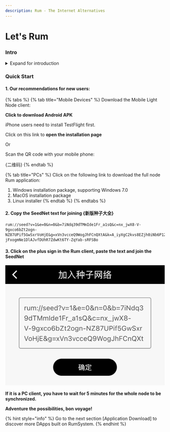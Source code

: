 ```yaml
---
description: Rum - The Internet Alternatives
---
```


# Let's Rum

### Intro

<details>

<summary>Expand for introduction</summary>

#### Rum:

Rum is an open-source P2P application infrastructure to offer some internet alternatives. The official Rum team has developed decentralized applications (DApps) to meet different scenarios to demonstrate the many possibilities of the Rum System. It provides unlimited imagination for building an alternative Internet world.

[applications.md](applications.md "mention")



#### Node:

The nodes form the Rum Network, where full nodes can generate blocks and light nodes cannot. Besides, they can join the seed network to read data from the chain as well.



#### Rum System:

Rum System consists of Quorum and Rum Network. Go to the official web page [rumsystem.net](https://rumsystem.net) to learn more.&#x20;



#### SeedNet:

SeedNets provide content data for various Rum applications. The on-chain data is presented according to different usage scenarios, including blogs, forums, and chat rooms.

</details>

### Quick Start

#### 1. Our recommendations for new users:

{% tabs %}
{% tab title="Mobile Devices" %}
Download the Mobile Light Node client:

**Click to download Android APK**



iPhone users need to install TestFlight first.

Click on this link to **open the installation page**&#x20;

Or

Scan the QR code with your mobile phone:

{二维码}
{% endtab %}

{% tab title="PCs" %}
Click on the following link to download the full node Rum application:

1. Windows installation package, supporting Windows 7.0
2. MacOS installation package
3. Linux installer
{% endtab %}
{% endtabs %}

#### 2. Copy the SeedNet text for joining {新版种子大全}

```
rum://seed?v=1&e=0&n=0&b=7iNdq39dTMmIde1Fr_a1sQ&c=nx_jwX8-V-9gxco6bZt2ogn-NZ87UPif5GwSxrVoHjE&g=xVn3vcceQ9WogJhFCnQXtA&k=A_iyXgC2kvs8EZjh0iNb6P12MqE2D3FbrsYJ5Vdow0tr&s=GTo9VYQMWWjca5UcY6ET28ijxOTWFHxk7BGOVyb2okNLmndy9vVjmiXQro6YWdczgryVYtoptU2G6BKc5QZJDQE&t=FwdrP2wzc9g&a=%E6%96%B0%E7%89%88%E7%A7%8D%E5%AD%90%E5%A4%A7%E5%85%A8&y=group_post&u=https%3A%2F%2F103.61.39.95%3Fjwt%3DeyJhbGciOiJIUzI1NiIsInR5cCI6IkpXVCJ9.eyJhbGxvd0dyb3VwcyI6WyJjNTU5ZjdiZC1jNzFlLTQzZDUtYTg4MC05ODQ1MGE3NDE3YjQiXSwiZXhwIjoxODE3MDkyOTEyLCJuYW1lIjoiYWxsb3ctYzU1OWY3YmQtYzcxZS00M2Q1LWE4ODAtOTg0NTBhNzQxN2I0Iiwicm9sZSI6Im5vZGUifQ.9-jFxogmNe1DlAJvfDUhR7ZdwKt6TY-ZqYab-sRFSBo
```

#### 3. Click on the plus sign in the Rum client, paste the text and join the SeedNet

![](.gitbook/assets/a0162caaa646a3a15df8c018c4967b7.jpg)



**If it is a PC client, you have to wait for 5 minutes for the whole node to be synchronized.**



**Adventure the possibilities, bon voyage!**

{% hint style="info" %}
Go to the next section \[Application Download] to discover more DApps built on RumSystem.
{% endhint %}
